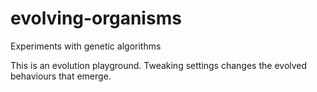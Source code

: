 # evolving-organisms
Experiments with genetic algorithms

This is an evolution playground. Tweaking settings changes the evolved behaviours that emerge.
